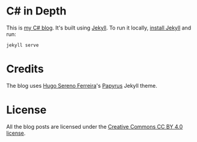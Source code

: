 # C# in Depth

This is [my C# blog](https://csharp.id). It's built using [Jekyll](https://jekyllrb.com/). To run it locally, [install Jekyll](https://jekyllrb.com/docs/installation/) and run:

    jekyll serve

# Credits

The blog uses <a href='http://hugosereno.eu/'>Hugo Sereno Ferreira</a>'s <a href='https://github.com/hugoferreira/papyrus-theme'>Papyrus</a> Jekyll theme.

# License

All the blog posts are licensed under the [Creative Commons CC BY 4.0 license](https://creativecommons.org/licenses/by/4.0/).
